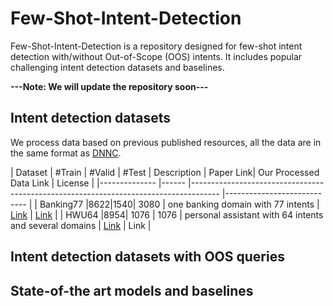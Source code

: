 # Few-Shot-Intent-Detection


Few-Shot-Intent-Detection is a repository designed for few-shot intent detection with/without Out-of-Scope (OOS) intents. It includes popular challenging intent detection datasets and baselines.


**---Note: We will update the repository soon---**

## Intent detection datasets

We process data based on previous published resources, all the data are in the same format as [DNNC](https://github.com/jianguoz/DNNC-few-shot-intent). 


| Dataset      	| #Train | #Valid | #Test 	| Description  | Paper Link| Our Processed Data Link                                                                       	| License                    	|
|--------------	|------	|-------------------------------------------------------------------------------------	|----------------------------	|
| Banking77      	|8622|1540| 3080  	| one banking domain with 77 intents       | [Link](https://arxiv.org/abs/2003.04807)  | [Link]()                  	|
| HWU64        |8954| 1076	| 1076 	| personal assistant with 64 intents and several domains                                                  	| [Link](https://arxiv.org/abs/1903.05566)             | Link	|
<!-- | [CLINC150](https://www.aclweb.org/anthology/D19-1131/)        	| 20K  	| popular personal assistant queries                                                  	| CC-BY-SA 3.0               	|
| [Restaurant8k](https://arxiv.org/abs/2005.08866) 	| 8.2K 	| restaurant booking domain queries                                                   	| CC-BY-4.0                  	|
| [DSTC8 SGD](https://arxiv.org/abs/1909.05855)    	| 20K  	| multi-domain, task-oriented conversations   between a human and a virtual assistant 	| CC-BY-SA 4.0 International 	|
| [TOP](https://arxiv.org/abs/1810.07942)          	| 45K  	| compositional queries for hierachical   semantic representations                    	| CC-BY-SA                   	|
| [MultiWOZ 2.1](https://arxiv.org/abs/1907.01669) 	| 12K  	| multi-domain dialogues with multiple turns                                              	| MIT                        	|

 -->
## Intent detection datasets with OOS queries


## State-of-the art models and baselines

  

